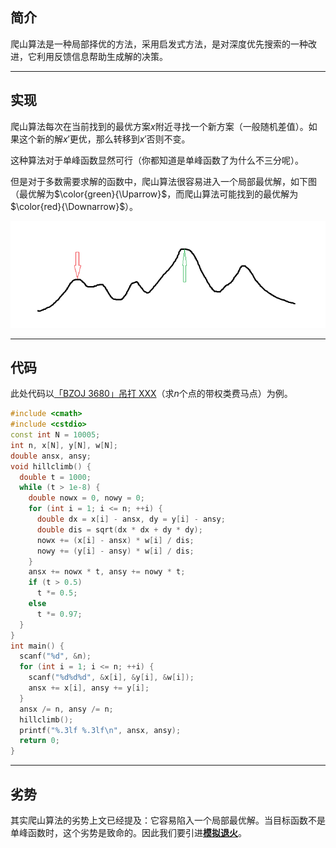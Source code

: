 ## 简介

爬山算法是一种局部择优的方法，采用启发式方法，是对深度优先搜索的一种改进，它利用反馈信息帮助生成解的决策。

* * *

## 实现

爬山算法每次在当前找到的最优方案$x$附近寻找一个新方案（一般随机差值）。如果这个新的解$x'$更优，那么转移到$x'$否则不变。

这种算法对于单峰函数显然可行（你都知道是单峰函数了为什么不三分呢）。

但是对于多数需要求解的函数中，爬山算法很容易进入一个局部最优解，如下图（最优解为$\color{green}{\Uparrow}$，而爬山算法可能找到的最优解为$\color{red}{\Downarrow}$）。

![](./images/hill-climbing.png)

* * *

## 代码

此处代码以[「BZOJ 3680」吊打 XXX](https://www.lydsy.com/JudgeOnline/problem.php?id=3680)（求$n$个点的带权类费马点）为例。

```cpp
#include <cmath>
#include <cstdio>
const int N = 10005;
int n, x[N], y[N], w[N];
double ansx, ansy;
void hillclimb() {
  double t = 1000;
  while (t > 1e-8) {
    double nowx = 0, nowy = 0;
    for (int i = 1; i <= n; ++i) {
      double dx = x[i] - ansx, dy = y[i] - ansy;
      double dis = sqrt(dx * dx + dy * dy);
      nowx += (x[i] - ansx) * w[i] / dis;
      nowy += (y[i] - ansy) * w[i] / dis;
    }
    ansx += nowx * t, ansy += nowy * t;
    if (t > 0.5)
      t *= 0.5;
    else
      t *= 0.97;
  }
}
int main() {
  scanf("%d", &n);
  for (int i = 1; i <= n; ++i) {
    scanf("%d%d%d", &x[i], &y[i], &w[i]);
    ansx += x[i], ansy += y[i];
  }
  ansx /= n, ansy /= n;
  hillclimb();
  printf("%.3lf %.3lf\n", ansx, ansy);
  return 0;
}
```

* * *

## 劣势

其实爬山算法的劣势上文已经提及：它容易陷入一个局部最优解。当目标函数不是单峰函数时，这个劣势是致命的。因此我们要引进[**模拟退火**](/misc/simulated-annealing/)。
